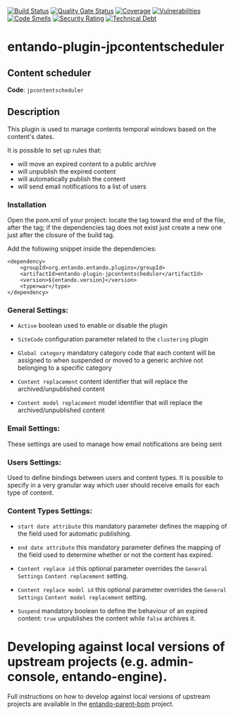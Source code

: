 [![Build Status](https://img.shields.io/endpoint?url=https%3A%2F%2Fstatusbadge-jx.apps.serv.run%2Fentando%2Fentando-plugin-jpcontentscheduler)](https://github.com/entando/devops-results/tree/logs/jenkins-x/logs/entando/entando-plugin-jpcontentscheduler/master)
[![Quality Gate Status](https://sonarcloud.io/api/project_badges/measure?project=entando_entando-plugin-jpcontentscheduler&metric=alert_status)](https://sonarcloud.io/dashboard?id=entando_entando-plugin-jpcontentscheduler)
[![Coverage](https://sonarcloud.io/api/project_badges/measure?project=entando_entando-plugin-jpcontentscheduler&metric=coverage)](https://entando.github.io/devops-results/entando-plugin-jpcontentscheduler/master/jacoco/index.html)
[![Vulnerabilities](https://sonarcloud.io/api/project_badges/measure?project=entando_entando-plugin-jpcontentscheduler&metric=vulnerabilities)](https://entando.github.io/devops-results/entando-plugin-jpcontentscheduler/master/dependency-check-report.html)
[![Code Smells](https://sonarcloud.io/api/project_badges/measure?project=entando_entando-plugin-jpcontentscheduler&metric=code_smells)](https://sonarcloud.io/dashboard?id=entando_entando-plugin-jpcontentscheduler)
[![Security Rating](https://sonarcloud.io/api/project_badges/measure?project=entando_entando-plugin-jpcontentscheduler&metric=security_rating)](https://sonarcloud.io/dashboard?id=entando_entando-plugin-jpcontentscheduler)
[![Technical Debt](https://sonarcloud.io/api/project_badges/measure?project=entando_entando-plugin-jpcontentscheduler&metric=sqale_index)](https://sonarcloud.io/dashboard?id=entando_entando-plugin-jpcontentscheduler)

entando-plugin-jpcontentscheduler
============

## Content scheduler

**Code**: ```jpcontentscheduler```

## Description

This plugin is used to manage contents temporal windows based on the content's dates.

It is possible to set up rules that:

 - will move an expired content to a public archive
 - will unpublish the expired content
 - will automatically publish the content
 - will send email notifications to a list of users

### Installation

Open the pom.xml of your project: locate the tag toward the end of the file, after the tag; if the dependencies tag does not exist just create a new one just after the closure of the build tag.

Add the following snippet inside the dependencies:

```  
<dependency>
    <groupId>org.entando.entando.plugins</groupId>
    <artifactId>entando-plugin-jpcontentscheduler</artifactId>
    <version>${entando.version}</version>
    <type>war</type>
</dependency>
``` 

### General Settings:

- `Active`
 boolean used to enable or disable the plugin

- `SiteCode`
 configuration parameter related to the `clustering` plugin 

- `Global category`
 mandatory category code that each content will be assigned to when suspended or moved to a generic archive not belonging to a specific category 

- `Content replacement`
 content identifier that will replace the archived/unpublished content

- `Content model replacement`
 model identifier that will replace the archived/unpublished content

### Email Settings:

These settings are used to manage how email notifications are being sent


### Users Settings:

Used to define bindings between users and content types.
It is possible to specify in a very granular way which user should receive emails for each type of content.

### Content Types Settings:

- `start date attribute`
 this mandatory parameter defines the mapping of the field used for automatic publishing.

- `end date attribute` 
 this mandatory parameter defines the mapping of the field used to determine whether or not the content has expired.

- `Content replace id`
 this optional parameter overrides the `General Settings` `Content replacement` setting.
 
- `Content replace model id`
 this optional parameter overrides the `General Settings` `Content model replacement` setting.

- `Suspend`
 mandatory boolean to define the behaviour of an expired content: `true` unpublishes the content while `false` archives it. 
 
 
# Developing against local versions of upstream projects (e.g. admin-console,  entando-engine).

Full instructions on how to develop against local versions of upstream projects are available in the
[entando-parent-bom](https://github.com/entando/entando-core-bom) project. 